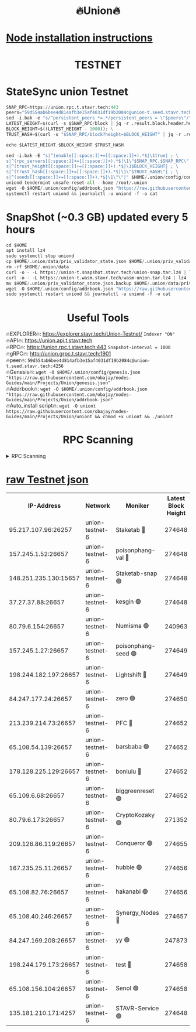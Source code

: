 <h1 align="center"> 🔥Union🔥</h1>

[Node installation instructions](https://github.com/obajay/nodes-Guides/tree/main/Projects/Union)
=

<h1 align="center"> TESTNET</h1>

# StateSync union Testnet
```python
SNAP_RPC=https://union.rpc.t.stavr.tech:443
peers="59d554ab6bee4d814afb3e15af4031df19b2084c@union-t.seed.stavr.tech:4256"
sed -i.bak -e "s/^persistent_peers *=.*/persistent_peers = \"$peers\"/" $HOME/.union/config/config.toml
LATEST_HEIGHT=$(curl -s $SNAP_RPC/block | jq -r .result.block.header.height); \
BLOCK_HEIGHT=$((LATEST_HEIGHT - 1000)); \
TRUST_HASH=$(curl -s "$SNAP_RPC/block?height=$BLOCK_HEIGHT" | jq -r .result.block_id.hash)

echo $LATEST_HEIGHT $BLOCK_HEIGHT $TRUST_HASH

sed -i.bak -E "s|^(enable[[:space:]]+=[[:space:]]+).*$|\1true| ; \
s|^(rpc_servers[[:space:]]+=[[:space:]]+).*$|\1\"$SNAP_RPC,$SNAP_RPC\"| ; \
s|^(trust_height[[:space:]]+=[[:space:]]+).*$|\1$BLOCK_HEIGHT| ; \
s|^(trust_hash[[:space:]]+=[[:space:]]+).*$|\1\"$TRUST_HASH\"| ; \
s|^(seeds[[:space:]]+=[[:space:]]+).*$|\1\"\"|" $HOME/.union/config/config.toml
uniond tendermint unsafe-reset-all --home /root/.union
wget -O $HOME/.union/config/addrbook.json "https://raw.githubusercontent.com/obajay/nodes-Guides/main/Projects/Union/addrbook.json"
systemctl restart uniond && journalctl -u uniond -f -o cat
```
# SnapShot (~0.3 GB) updated every 5 hours
```python
cd $HOME
apt install lz4
sudo systemctl stop uniond
cp $HOME/.union/data/priv_validator_state.json $HOME/.union/priv_validator_state.json.backup
rm -rf $HOME/.union/data
curl -o - -L https://union-t.snapshot.stavr.tech/union-snap.tar.lz4 | lz4 -c -d - | tar -x -C $HOME/.union --strip-components 2
curl -o - -L https://union-t.wasm.stavr.tech/wasm-union.tar.lz4 | lz4 -c -d - | tar -x -C $HOME/.union --strip-components 2
mv $HOME/.union/priv_validator_state.json.backup $HOME/.union/data/priv_validator_state.json
wget -O $HOME/.union/config/addrbook.json "https://raw.githubusercontent.com/obajay/nodes-Guides/main/Projects/Union/addrbook.json"
sudo systemctl restart uniond && journalctl -u uniond -f -o cat
```
 <h1 align="center"> Useful Tools</h1>
 
🔥EXPLORER🔥: https://explorer.stavr.tech/Union-Testnet/        `Indexer "ON"` \
🔥API🔥:      https://union.api.t.stavr.tech \
🔥RPC🔥:      https://union.rpc.t.stavr.tech:443              `Snapshot-interval = 1000` \
🔥gRPC🔥:     http://union.grpc.t.stavr.tech:1901 \
🔥peer🔥:     `59d554ab6bee4d814afb3e15af4031df19b2084c@union-t.seed.stavr.tech:4256` \
🔥Genesis🔥:     `wget -O $HOME/.union/config/genesis.json "https://raw.githubusercontent.com/obajay/nodes-Guides/main/Projects/Union/genesis.json"` \
🔥Addrbook🔥: ```wget -O $HOME/.union/config/addrbook.json "https://raw.githubusercontent.com/obajay/nodes-Guides/main/Projects/Union/addrbook.json"``` \
🔥Auto_install script🔥:  `wget -O uniont https://raw.githubusercontent.com/obajay/nodes-Guides/main/Projects/Union/uniont && chmod +x uniont && ./uniont`

<h1 align="center"> RPC Scanning</h1>

<details>
<summary>RPC Scanning</summary>

<h2 align="center"> We scan nodes in real time every 4 hours. And we provide the final result of RPC endpoints.
We cannot influence the operation of these nodes in any way. </h2>


```python
If Voting Power is higher than 0 --> then the Node is a validator of the network and may be subject to attack and be a potential threat to the chain.
```
```python
We marked such validators with a red symbol
```

</details>

[raw Testnet json](https://rpc-check.uniont.stavr.tech/uniont/rpc-uniont-result.json)
=



<table><tr><th>IP-Address</th><th>Network</th><th>Moniker</th><th>Latest Block Height</th><th>Earliest Block Height</th><th>Catching Up</th><th>Tx Index</th><th>Voting Power</th><th>Scan Time</th></tr><tr><td>95.217.107.96:26257</td><td>union-testnet-6</td><td>Staketab 🔴</td><td>274648</td><td>1</td><td>False</td><td>on</td><td>1000002</td><td>2024-03-02T20:21:29.697701051UTC</td></tr><tr><td>157.245.1.52:26657</td><td>union-testnet-6</td><td>poisonphang-val 🔴</td><td>274648</td><td>1</td><td>False</td><td>on</td><td>1000000</td><td>2024-03-02T20:21:30.351051097UTC</td></tr><tr><td>148.251.235.130:15657</td><td>union-testnet-6</td><td>Staketab-snap 🟢</td><td>274648</td><td>1</td><td>False</td><td>on</td><td>0</td><td>2024-03-02T20:21:30.941607811UTC</td></tr><tr><td>37.27.37.88:26657</td><td>union-testnet-6</td><td>kesgin 🟢</td><td>274648</td><td>1</td><td>False</td><td>on</td><td>0</td><td>2024-03-02T20:21:31.289903952UTC</td></tr><tr><td>80.79.6.154:26657</td><td>union-testnet-6</td><td>Numisma 🟢</td><td>240963</td><td>1</td><td>False</td><td>on</td><td>0</td><td>2024-03-02T20:21:35.715386988UTC</td></tr><tr><td>157.245.1.27:26657</td><td>union-testnet-6</td><td>poisonphang-seed 🟢</td><td>274649</td><td>1</td><td>False</td><td>on</td><td>0</td><td>2024-03-02T20:21:36.341497917UTC</td></tr><tr><td>198.244.182.197:26657</td><td>union-testnet-6</td><td>Lightshift 🔴</td><td>274649</td><td>1</td><td>False</td><td>on</td><td>1000000</td><td>2024-03-02T20:21:38.701292020UTC</td></tr><tr><td>84.247.177.24:26657</td><td>union-testnet-6</td><td>zero 🟢</td><td>274650</td><td>1</td><td>False</td><td>on</td><td>0</td><td>2024-03-02T20:21:47.729598779UTC</td></tr><tr><td>213.239.214.73:26657</td><td>union-testnet-6</td><td>PFC 🔴</td><td>274652</td><td>1</td><td>False</td><td>on</td><td>1000001</td><td>2024-03-02T20:21:52.064093643UTC</td></tr><tr><td>65.108.54.139:26657</td><td>union-testnet-6</td><td>barsbaba 🟢</td><td>274652</td><td>1</td><td>False</td><td>on</td><td>0</td><td>2024-03-02T20:21:52.425344909UTC</td></tr><tr><td>178.128.225.129:26657</td><td>union-testnet-6</td><td>bonlulu 🔴</td><td>274652</td><td>1</td><td>False</td><td>on</td><td>1000000</td><td>2024-03-02T20:21:53.114137539UTC</td></tr><tr><td>65.109.6.68:26657</td><td>union-testnet-6</td><td>biggreenreset 🟢</td><td>274652</td><td>1</td><td>False</td><td>on</td><td>0</td><td>2024-03-02T20:21:53.462694775UTC</td></tr><tr><td>80.79.6.173:26657</td><td>union-testnet-6</td><td>CryptoKozaky 🟢</td><td>271352</td><td>1</td><td>False</td><td>on</td><td>0</td><td>2024-03-02T20:21:55.895099393UTC</td></tr><tr><td>209.126.86.119:26657</td><td>union-testnet-6</td><td>Conqueror 🟢</td><td>274655</td><td>1</td><td>False</td><td>on</td><td>0</td><td>2024-03-02T20:22:14.885572304UTC</td></tr><tr><td>167.235.25.11:26657</td><td>union-testnet-6</td><td>hubble 🟢</td><td>274656</td><td>1</td><td>False</td><td>on</td><td>0</td><td>2024-03-02T20:22:19.219014149UTC</td></tr><tr><td>65.108.82.76:26657</td><td>union-testnet-6</td><td>hakanabi 🟢</td><td>274656</td><td>1</td><td>False</td><td>on</td><td>0</td><td>2024-03-02T20:22:19.608027094UTC</td></tr><tr><td>65.108.40.246:26657</td><td>union-testnet-6</td><td>Synergy_Nodes 🔴</td><td>274657</td><td>1</td><td>False</td><td>on</td><td>1000001</td><td>2024-03-02T20:22:26.060527562UTC</td></tr><tr><td>84.247.169.208:26657</td><td>union-testnet-6</td><td>yy 🟢</td><td>247873</td><td>1</td><td>False</td><td>on</td><td>0</td><td>2024-03-02T20:22:26.395965724UTC</td></tr><tr><td>198.244.179.173:26657</td><td>union-testnet-6</td><td>test 🔴</td><td>274658</td><td>1</td><td>False</td><td>on</td><td>1</td><td>2024-03-02T20:22:28.712418286UTC</td></tr><tr><td>65.108.156.104:26657</td><td>union-testnet-6</td><td>Senol 🟢</td><td>274658</td><td>1</td><td>False</td><td>on</td><td>0</td><td>2024-03-02T20:22:29.060008713UTC</td></tr><tr><td>135.181.210.171:4257</td><td>union-testnet-6</td><td>STAVR-Service 🟢</td><td>274648</td><td>272001</td><td>False</td><td>on</td><td>0</td><td>2024-03-02T20:21:30.682490986UTC</td></tr></table>
